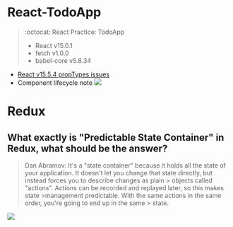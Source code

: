 
# React-TodoApp
> :octocat: React Practice: TodoApp <br>
> * React v15.0.1 <br>
> * fetch v1.0.0 <br>
> * babel-core v5.8.34

* [React v15.5.4 propTypes issues](https://github.com/reactjs/prop-types)
* Component lifecycle note 
![](https://imgur.com/jUjWoQ8.png)

# Redux
## What exactly is "Predictable State Container" in Redux, what should be the answer?
> Dan Abramov: It's a "state container" because it holds all the state of your application. 
> It doesn't let you change that state directly, but instead forces you to describe changes as plain > objects called "actions". Actions can be recorded and replayed later, so this makes state  >management predictable. With the same actions in the same order, you're going to end up in the same > state.

![](https://imgur.com/d49zW6B)



